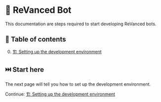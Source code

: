 # 🚙 ReVanced Bot

This documentation are steps required to start developing ReVanced bots.

## 📖 Table of contents

0. [🏗️ Setting up the development environment](./0_development_environment.md)

## ⏭️ Start here

The next page will tell you how to set up the development environment.

Continue: [🏗️ Setting up the development environment](./0_development_environment.md)
